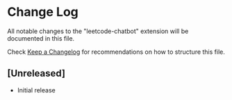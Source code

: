 # Change Log

All notable changes to the "leetcode-chatbot" extension will be documented in this file.

Check [Keep a Changelog](http://keepachangelog.com/) for recommendations on how to structure this file.

## [Unreleased]

- Initial release